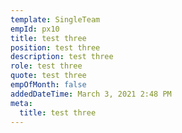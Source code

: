 ```yaml
---
template: SingleTeam
empId: px10
title: test three
position: test three
description: test three
role: test three
quote: test three
empOfMonth: false
addedDateTime: March 3, 2021 2:48 PM
meta:
  title: test three
---
```

